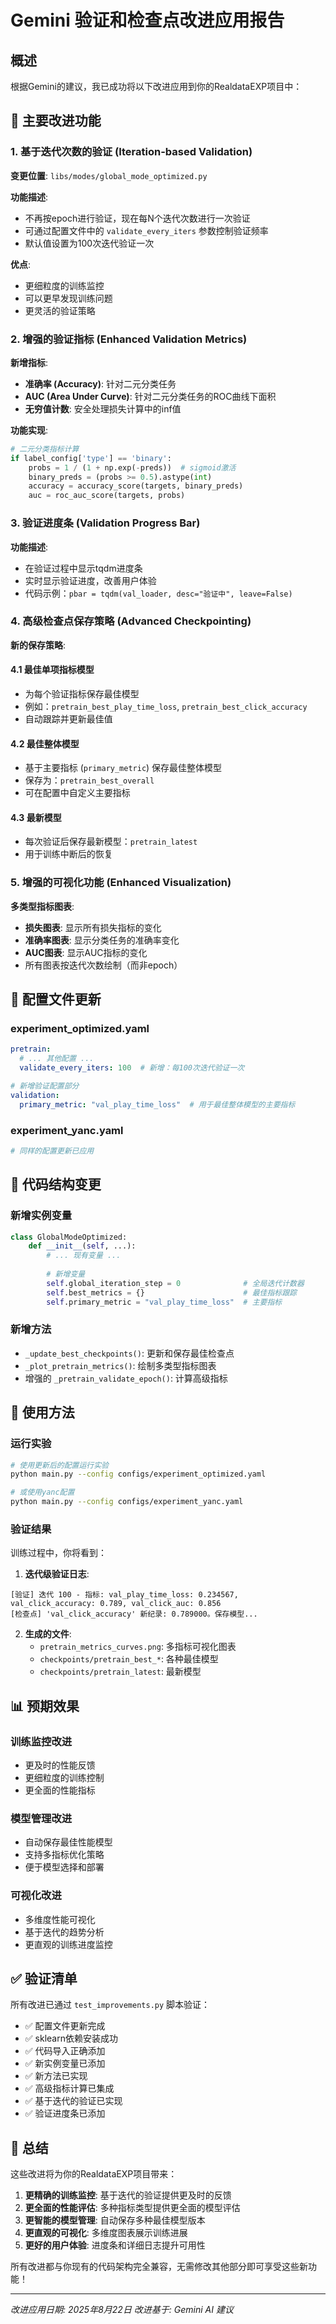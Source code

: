 # Gemini 验证和检查点改进应用报告

## 概述

根据Gemini的建议，我已成功将以下改进应用到你的RealdataEXP项目中：

## 🎯 主要改进功能

### 1. 基于迭代次数的验证 (Iteration-based Validation)

**变更位置**: `libs/modes/global_mode_optimized.py`

**功能描述**:
- 不再按epoch进行验证，现在每N个迭代次数进行一次验证
- 可通过配置文件中的 `validate_every_iters` 参数控制验证频率
- 默认值设置为100次迭代验证一次

**优点**:
- 更细粒度的训练监控
- 可以更早发现训练问题
- 更灵活的验证策略

### 2. 增强的验证指标 (Enhanced Validation Metrics)

**新增指标**:
- **准确率 (Accuracy)**: 针对二元分类任务
- **AUC (Area Under Curve)**: 针对二元分类任务的ROC曲线下面积
- **无穷值计数**: 安全处理损失计算中的inf值

**功能实现**:
```python
# 二元分类指标计算
if label_config['type'] == 'binary':
    probs = 1 / (1 + np.exp(-preds))  # sigmoid激活
    binary_preds = (probs >= 0.5).astype(int)
    accuracy = accuracy_score(targets, binary_preds)
    auc = roc_auc_score(targets, probs)
```

### 3. 验证进度条 (Validation Progress Bar)

**功能描述**:
- 在验证过程中显示tqdm进度条
- 实时显示验证进度，改善用户体验
- 代码示例：`pbar = tqdm(val_loader, desc="验证中", leave=False)`

### 4. 高级检查点保存策略 (Advanced Checkpointing)

**新的保存策略**:

#### 4.1 最佳单项指标模型
- 为每个验证指标保存最佳模型
- 例如：`pretrain_best_play_time_loss`, `pretrain_best_click_accuracy`
- 自动跟踪并更新最佳值

#### 4.2 最佳整体模型
- 基于主要指标 (`primary_metric`) 保存最佳整体模型
- 保存为：`pretrain_best_overall`
- 可在配置中自定义主要指标

#### 4.3 最新模型
- 每次验证后保存最新模型：`pretrain_latest`
- 用于训练中断后的恢复

### 5. 增强的可视化功能 (Enhanced Visualization)

**多类型指标图表**:
- **损失图表**: 显示所有损失指标的变化
- **准确率图表**: 显示分类任务的准确率变化  
- **AUC图表**: 显示AUC指标的变化
- 所有图表按迭代次数绘制（而非epoch）

## 📝 配置文件更新

### experiment_optimized.yaml
```yaml
pretrain:
  # ... 其他配置 ...
  validate_every_iters: 100  # 新增：每100次迭代验证一次

# 新增验证配置部分
validation:
  primary_metric: "val_play_time_loss"  # 用于最佳整体模型的主要指标
```

### experiment_yanc.yaml
```yaml
# 同样的配置更新已应用
```

## 🔧 代码结构变更

### 新增实例变量
```python
class GlobalModeOptimized:
    def __init__(self, ...):
        # ... 现有变量 ...
        
        # 新增变量
        self.global_iteration_step = 0              # 全局迭代计数器
        self.best_metrics = {}                      # 最佳指标跟踪
        self.primary_metric = "val_play_time_loss"  # 主要指标
```

### 新增方法
- `_update_best_checkpoints()`: 更新和保存最佳检查点
- `_plot_pretrain_metrics()`: 绘制多类型指标图表
- 增强的 `_pretrain_validate_epoch()`: 计算高级指标

## 🚀 使用方法

### 运行实验
```bash
# 使用更新后的配置运行实验
python main.py --config configs/experiment_optimized.yaml

# 或使用yanc配置
python main.py --config configs/experiment_yanc.yaml
```

### 验证结果
训练过程中，你将看到：

1. **迭代级验证日志**:
```
[验证] 迭代 100 - 指标: val_play_time_loss: 0.234567, val_click_accuracy: 0.789, val_click_auc: 0.856
[检查点] 'val_click_accuracy' 新纪录: 0.789000。保存模型...
```

2. **生成的文件**:
   - `pretrain_metrics_curves.png`: 多指标可视化图表
   - `checkpoints/pretrain_best_*`: 各种最佳模型
   - `checkpoints/pretrain_latest`: 最新模型

## 📊 预期效果

### 训练监控改进
- 更及时的性能反馈
- 更细粒度的训练控制
- 更全面的性能指标

### 模型管理改进  
- 自动保存最佳性能模型
- 支持多指标优化策略
- 便于模型选择和部署

### 可视化改进
- 多维度性能可视化
- 基于迭代的趋势分析
- 更直观的训练进度监控

## ✅ 验证清单

所有改进已通过 `test_improvements.py` 脚本验证：

- ✅ 配置文件更新完成
- ✅ sklearn依赖安装成功
- ✅ 代码导入正确添加
- ✅ 新实例变量已添加
- ✅ 新方法已实现
- ✅ 高级指标计算已集成
- ✅ 基于迭代的验证已实现
- ✅ 验证进度条已添加

## 🎉 总结

这些改进将为你的RealdataEXP项目带来：

1. **更精确的训练监控**: 基于迭代的验证提供更及时的反馈
2. **更全面的性能评估**: 多种指标类型提供更全面的模型评估
3. **更智能的模型管理**: 自动保存多种最佳模型版本
4. **更直观的可视化**: 多维度图表展示训练进展
5. **更好的用户体验**: 进度条和详细日志提升可用性

所有改进都与你现有的代码架构完全兼容，无需修改其他部分即可享受这些新功能！

---
*改进应用日期: 2025年8月22日*
*改进基于: Gemini AI 建议*
